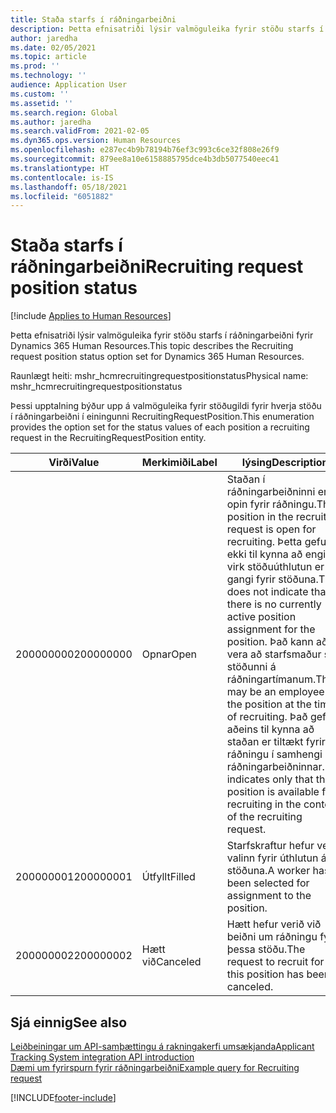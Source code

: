 ```yaml
---
title: Staða starfs í ráðningarbeiðni
description: Þetta efnisatriði lýsir valmöguleika fyrir stöðu starfs í ráðningarbeiðni fyrir Dynamics 365 Human Resources.
author: jaredha
ms.date: 02/05/2021
ms.topic: article
ms.prod: ''
ms.technology: ''
audience: Application User
ms.custom: ''
ms.assetid: ''
ms.search.region: Global
ms.author: jaredha
ms.search.validFrom: 2021-02-05
ms.dyn365.ops.version: Human Resources
ms.openlocfilehash: e287ec4b9b78194b76ef3c993c6ce32f808e26f9
ms.sourcegitcommit: 879ee8a10e6158885795dce4b3db5077540eec41
ms.translationtype: HT
ms.contentlocale: is-IS
ms.lasthandoff: 05/18/2021
ms.locfileid: "6051882"
---
```

# <a name="recruiting-request-position-status"></a><span data-ttu-id="5f7d3-103">Staða starfs í ráðningarbeiðni</span><span class="sxs-lookup"><span data-stu-id="5f7d3-103">Recruiting request position status</span></span>

[!include [Applies to Human Resources](../includes/applies-to-hr.md)]

<span data-ttu-id="5f7d3-104">Þetta efnisatriði lýsir valmöguleika fyrir stöðu starfs í ráðningarbeiðni fyrir Dynamics 365 Human Resources.</span><span class="sxs-lookup"><span data-stu-id="5f7d3-104">This topic describes the Recruiting request position status option set for Dynamics 365 Human Resources.</span></span>

<span data-ttu-id="5f7d3-105">Raunlægt heiti: mshr_hcmrecruitingrequestpositionstatus</span><span class="sxs-lookup"><span data-stu-id="5f7d3-105">Physical name: mshr_hcmrecruitingrequestpositionstatus</span></span>

<span data-ttu-id="5f7d3-106">Þessi upptalning býður upp á valmöguleika fyrir stöðugildi fyrir hverja stöðu í ráðningarbeiðni í einingunni RecruitingRequestPosition.</span><span class="sxs-lookup"><span data-stu-id="5f7d3-106">This enumeration provides the option set for the status values of each position a recruiting request in the RecruitingRequestPosition entity.</span></span>

| <span data-ttu-id="5f7d3-107">Virði</span><span class="sxs-lookup"><span data-stu-id="5f7d3-107">Value</span></span> | <span data-ttu-id="5f7d3-108">Merkimiði</span><span class="sxs-lookup"><span data-stu-id="5f7d3-108">Label</span></span> | <span data-ttu-id="5f7d3-109">lýsing</span><span class="sxs-lookup"><span data-stu-id="5f7d3-109">Description</span></span> |
| --- | --- | --- |
| <span data-ttu-id="5f7d3-110">200000000</span><span class="sxs-lookup"><span data-stu-id="5f7d3-110">200000000</span></span> | <span data-ttu-id="5f7d3-111">Opnar</span><span class="sxs-lookup"><span data-stu-id="5f7d3-111">Open</span></span> | <span data-ttu-id="5f7d3-112">Staðan í ráðningarbeiðninni er opin fyrir ráðningu.</span><span class="sxs-lookup"><span data-stu-id="5f7d3-112">The position in the recruiting request is open for recruiting.</span></span> <span data-ttu-id="5f7d3-113">Þetta gefur ekki til kynna að engin virk stöðuúthlutun er í gangi fyrir stöðuna.</span><span class="sxs-lookup"><span data-stu-id="5f7d3-113">This does not indicate that there is no currently active position assignment for the position.</span></span> <span data-ttu-id="5f7d3-114">Það kann að vera að starfsmaður sé í stöðunni á ráðningartímanum.</span><span class="sxs-lookup"><span data-stu-id="5f7d3-114">There may be an employee in the position at the time of recruiting.</span></span> <span data-ttu-id="5f7d3-115">Það gefur aðeins til kynna að staðan er tiltækt fyrir ráðningu í samhengi ráðningarbeiðninnar.</span><span class="sxs-lookup"><span data-stu-id="5f7d3-115">It indicates only that the position is available for recruiting in the context of the recruiting request.</span></span> |
| <span data-ttu-id="5f7d3-116">200000001</span><span class="sxs-lookup"><span data-stu-id="5f7d3-116">200000001</span></span> | <span data-ttu-id="5f7d3-117">Útfyllt</span><span class="sxs-lookup"><span data-stu-id="5f7d3-117">Filled</span></span> | <span data-ttu-id="5f7d3-118">Starfskraftur hefur verið valinn fyrir úthlutun á stöðuna.</span><span class="sxs-lookup"><span data-stu-id="5f7d3-118">A worker has been selected for assignment to the position.</span></span> |
| <span data-ttu-id="5f7d3-119">200000002</span><span class="sxs-lookup"><span data-stu-id="5f7d3-119">200000002</span></span> | <span data-ttu-id="5f7d3-120">Hætt við</span><span class="sxs-lookup"><span data-stu-id="5f7d3-120">Canceled</span></span> | <span data-ttu-id="5f7d3-121">Hætt hefur verið við beiðni um ráðningu fyrir þessa stöðu.</span><span class="sxs-lookup"><span data-stu-id="5f7d3-121">The request to recruit for this position has been canceled.</span></span> |

## <a name="see-also"></a><span data-ttu-id="5f7d3-122">Sjá einnig</span><span class="sxs-lookup"><span data-stu-id="5f7d3-122">See also</span></span>

[<span data-ttu-id="5f7d3-123">Leiðbeiningar um API-samþættingu á rakningakerfi umsækjanda</span><span class="sxs-lookup"><span data-stu-id="5f7d3-123">Applicant Tracking System integration API introduction</span></span>](hr-admin-integration-ats-api-introduction.md)<br>
[<span data-ttu-id="5f7d3-124">Dæmi um fyrirspurn fyrir ráðningarbeiðni</span><span class="sxs-lookup"><span data-stu-id="5f7d3-124">Example query for Recruiting request</span></span>](hr-admin-integration-ats-api-recruiting-request-example-query.md)


[!INCLUDE[footer-include](../includes/footer-banner.md)]
